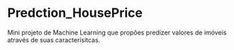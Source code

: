 # Predction_HousePrice
Mini projeto de Machine Learning que propôes predizer valores de imóveis através de suas caracterísitcas.
